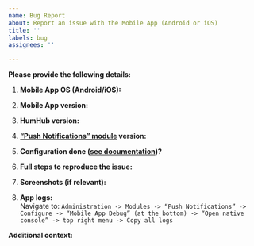 ```yaml
---
name: Bug Report
about: Report an issue with the Mobile App (Android or iOS)
title: ''
labels: bug
assignees: ''

---
```


**Please provide the following details:**

1. **Mobile App OS (Android/iOS):**

2. **Mobile App version:**

3. **HumHub version:**

4. **[“Push Notifications” module](https://marketplace.humhub.com/module/fcm-push/description) version:**

5. **Configuration done ([see documentation](https://community.humhub.com/s/installation-and-setup/wiki/224/mobile-app-push-notifications))?**  

6. **Full steps to reproduce the issue:**  



7. **Screenshots (if relevant):**  



8. **App logs:**  
   Navigate to: `Administration -> Modules -> “Push Notifications” -> Configure -> “Mobile App Debug” (at the bottom) -> “Open native console” -> top right menu -> Copy all logs`  



**Additional context:**  
